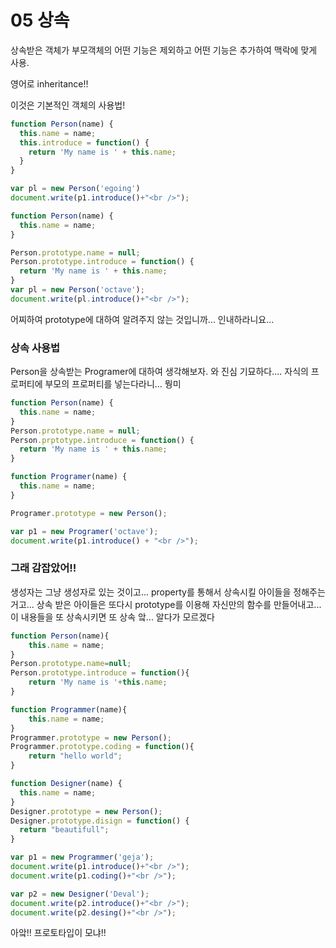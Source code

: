 # 05 상속
상속받은 객체가 부모객체의 어떤 기능은 제외하고 어떤 기능은 추가하여 맥락에 맞게 사용.

영어로 inheritance!!

이것은 기본적인 객체의 사용법!
```javascript
function Person(name) {
  this.name = name;
  this.introduce = function() {
    return 'My name is ' + this.name;
  }
}

var pl = new Person('egoing')
document.write(p1.introduce()+"<br />");
```

```javascript
function Person(name) {
  this.name = name;
}

Person.prototype.name = null;
Person.prototype.introduce = function() {
  return 'My name is ' + this.name;
}
var pl = new Person('octave');
document.write(pl.introduce()+"<br />");
```

어찌하여 prototype에 대하여 알려주지 않는 것입니까...
인내하라니요...

### 상속 사용법
Person을 상속받는 Programer에 대하여 생각해보자.
와 진심 기묘하다....
자식의 프로퍼티에 부모의 프로퍼티를 넣는다라니... 뭥미
```javascript
function Person(name) {
  this.name = name;
}
Person.prototype.name = null;
Person.prptotype.introduce = function() {
  return 'My name is ' + this.name;
}

function Programer(name) {
  this.name = name;
}

Programer.prototype = new Person();

var p1 = new Programer('octave');
document.write(p1.introduce() + "<br />");
```

### 그래 감잡았어!!
생성자는 그냥 생성자로 있는 것이고...
property를 통해서 상속시킬 아이들을 정해주는 거고...
상속 받은 아이들은 또다시 prototype를 이용해 자신만의 함수를 만들어내고...
이 내용들을 또 상속시키면 또 상속 앜... 알다가 모르겠다
```javascript
function Person(name){
    this.name = name;
}
Person.prototype.name=null;
Person.prototype.introduce = function(){
    return 'My name is '+this.name;
}

function Programmer(name){
    this.name = name;
}
Programmer.prototype = new Person();
Programmer.prototype.coding = function(){
    return "hello world";
}

function Designer(name) {
  this.name = name;
}
Designer.prototype = new Person();
Designer.prototype.disign = function() {
  return "beautifull";
}

var p1 = new Programmer('geja');
document.write(p1.introduce()+"<br />");
document.write(p1.coding()+"<br />");

var p2 = new Designer('Deval');
document.write(p2.introduce()+"<br />");
document.write(p2.desing()+"<br />");
```

아앜!! 프로토타입이 모냐!!

